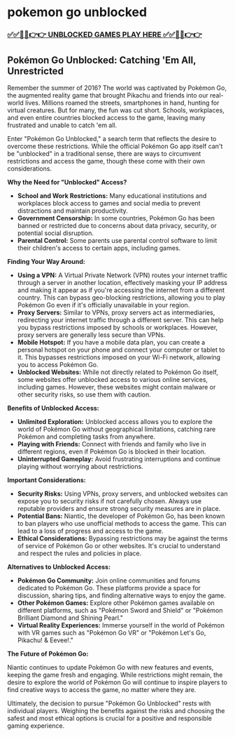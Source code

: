 # pokemon go unblocked

### [✅✅🔴🔴👉👉 UNBLOCKED GAMES PLAY HERE ✅✅🔴🔴👉👉](https://topstoryindia.com)

##  Pokémon Go Unblocked: Catching 'Em All, Unrestricted

Remember the summer of 2016? The world was captivated by Pokémon Go, the augmented reality game that brought Pikachu and friends into our real-world lives. Millions roamed the streets, smartphones in hand, hunting for virtual creatures. But for many, the fun was cut short. Schools, workplaces, and even entire countries blocked access to the game, leaving many frustrated and unable to catch 'em all. 

Enter "Pokémon Go Unblocked," a search term that reflects the desire to overcome these restrictions. While the official Pokémon Go app itself can't be "unblocked" in a traditional sense, there are ways to circumvent restrictions and access the game, though these come with their own considerations.

**Why the Need for "Unblocked" Access?**

* **School and Work Restrictions:** Many educational institutions and workplaces block access to games and social media to prevent distractions and maintain productivity. 
* **Government Censorship:** In some countries, Pokémon Go has been banned or restricted due to concerns about data privacy, security, or potential social disruption. 
* **Parental Control:** Some parents use parental control software to limit their children's access to certain apps, including games.

**Finding Your Way Around:**

* **Using a VPN:** A Virtual Private Network (VPN) routes your internet traffic through a server in another location, effectively masking your IP address and making it appear as if you're accessing the internet from a different country. This can bypass geo-blocking restrictions, allowing you to play Pokémon Go even if it's officially unavailable in your region.
* **Proxy Servers:** Similar to VPNs, proxy servers act as intermediaries, redirecting your internet traffic through a different server. This can help you bypass restrictions imposed by schools or workplaces. However, proxy servers are generally less secure than VPNs.
* **Mobile Hotspot:** If you have a mobile data plan, you can create a personal hotspot on your phone and connect your computer or tablet to it. This bypasses restrictions imposed on your Wi-Fi network, allowing you to access Pokémon Go.
* **Unblocked Websites:** While not directly related to Pokémon Go itself, some websites offer unblocked access to various online services, including games. However, these websites might contain malware or other security risks, so use them with caution.

**Benefits of Unblocked Access:**

* **Unlimited Exploration:**  Unblocked access allows you to explore the world of Pokémon Go without geographical limitations, catching rare Pokémon and completing tasks from anywhere.
* **Playing with Friends:** Connect with friends and family who live in different regions, even if Pokémon Go is blocked in their location.
* **Uninterrupted Gameplay:**  Avoid frustrating interruptions and continue playing without worrying about restrictions.

**Important Considerations:**

* **Security Risks:** Using VPNs, proxy servers, and unblocked websites can expose you to security risks if not carefully chosen. Always use reputable providers and ensure strong security measures are in place.
* **Potential Bans:** Niantic, the developer of Pokémon Go, has been known to ban players who use unofficial methods to access the game. This can lead to a loss of progress and access to the game.
* **Ethical Considerations:** Bypassing restrictions may be against the terms of service of Pokémon Go or other websites. It's crucial to understand and respect the rules and policies in place.

**Alternatives to Unblocked Access:**

* **Pokémon Go Community:** Join online communities and forums dedicated to Pokémon Go. These platforms provide a space for discussion, sharing tips, and finding alternative ways to enjoy the game.
* **Other Pokémon Games:** Explore other Pokémon games available on different platforms, such as "Pokémon Sword and Shield" or "Pokémon Brilliant Diamond and Shining Pearl."
* **Virtual Reality Experiences:** Immerse yourself in the world of Pokémon with VR games such as "Pokémon Go VR" or "Pokémon Let's Go, Pikachu! & Eevee!."

**The Future of Pokémon Go:**

Niantic continues to update Pokémon Go with new features and events, keeping the game fresh and engaging. While restrictions might remain, the desire to explore the world of Pokémon Go will continue to inspire players to find creative ways to access the game, no matter where they are.

Ultimately, the decision to pursue "Pokémon Go Unblocked" rests with individual players. Weighing the benefits against the risks and choosing the safest and most ethical options is crucial for a positive and responsible gaming experience. 

